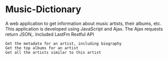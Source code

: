 # Music-Dictionary
A web application to get information about music artists, their albums, etc. 
This application is developed using JavaScript and Ajax. 
The Ajax requests return JSON,. 
Included LastFm Restful API
    
    Get the metadata for an artist, including biography
    Get the top albums for an artist
    Get all the artists similar to this artist
